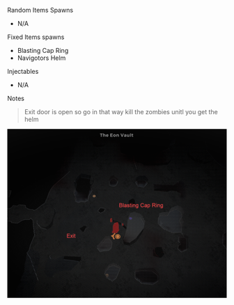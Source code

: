Random Items Spawns

- N/A

Fixed Items spawns

- Blasting Cap Ring
- Navigotors Helm

Injectables

- N/A

Notes

> Exit door is open so go in that way kill the zombies unitl you get the helm

![](info/mini-map.png)
